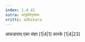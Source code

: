 ```yaml
---
index: 1.4.41
sutra: अनुप्रतिगृणश्च
vritti: adhikara
---
```


 आकडारात् एका संज्ञा [1|4|1]  कारके [1|4|23] 